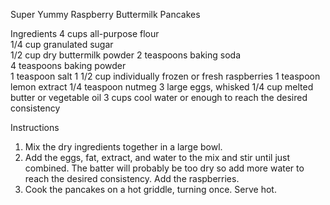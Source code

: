Super Yummy Raspberry Buttermilk Pancakes

Ingredients
4 cups all-purpose flour    
1/4 cup granulated sugar           
1/2 cup dry buttermilk powder
2 teaspoons baking soda           
4 teaspoons baking powder        
1 teaspoon salt
1 1/2 cup individually frozen or fresh raspberries
1 teaspoon lemon extract
1/4 teaspoon nutmeg
3 large eggs, whisked
1/4 cup melted butter or vegetable oil
3 cups cool water or enough to reach the desired consistency

Instructions

1. Mix the dry ingredients together in a large bowl.
2. Add the eggs, fat, extract, and water to the mix and stir until just combined. The batter will probably be too dry so add more water to reach the desired consistency.  Add the raspberries.
3. Cook the pancakes on a hot griddle, turning once.  Serve hot. 




